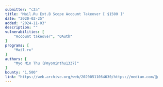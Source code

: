 ```yaml
---
submitter: "c2a"
title: "Mail.Ru Ext.B Scope Account Takeover [ $1500 ]"
date: "2020-02-25"
added: "2024-11-03"
description: ""
vulnerabilities: [
    "Account takeover", "OAuth"
]
programs: [
    "Mail.ru"
]
authors: [
    "Myo Min Thu (@myominthu1337)"
]
bounty: "1,500"
link: "https://web.archive.org/web/20200511064630/https://medium.com/@godofdarkness.msf/mail-ru-ext-b-scope-account-takeover-1500-abdb1560e5f9"
---
```




